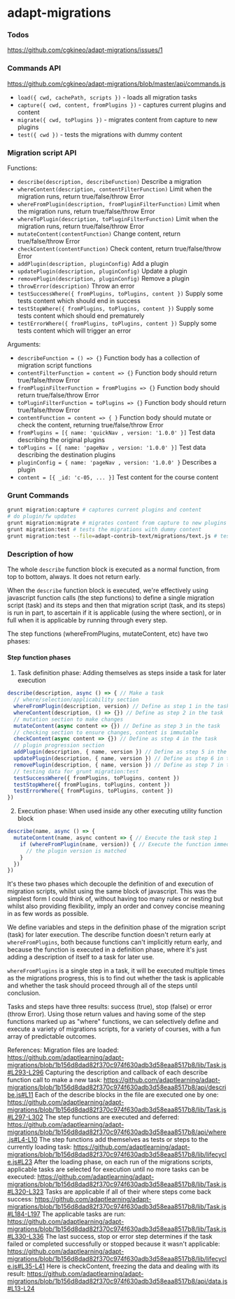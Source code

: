# adapt-migrations

### Todos
https://github.com/cgkineo/adapt-migrations/issues/1

### Commands API
https://github.com/cgkineo/adapt-migrations/blob/master/api/commands.js
* `load({ cwd, cachePath, scripts })` - loads all migration tasks
* `capture({ cwd, content, fromPlugins })` - captures current plugins and content
* `migrate({ cwd, toPlugins })` - migrates content from capture to new plugins
* `test({ cwd })` - tests the migrations with dummy content

### Migration script API
Functions:
* `describe(description, describeFunction)` Describe a migration
* `whereContent(description, contentFilterFunction)` Limit when the migration runs, return true/false/throw Error
* `whereFromPlugin(description, fromPluginFilterFunction)` Limit when the migration runs, return true/false/throw Error
* `whereToPlugin(description, toPluginFilterFunction)` Limit when the migration runs, return true/false/throw Error
* `mutateContent(contentFunction)` Change content, return true/false/throw Error
* `checkContent(contentFunction)` Check content, return true/false/throw Error
* `addPlugin(description, pluginConfig)` Add a plugin
* `updatePlugin(description, pluginConfig)` Update a plugin
* `removePlugin(description, pluginConfig)` Remove a plugin
* `throwError(description)` Throw an error
* `testSuccessWhere({ fromPlugins, toPlugins, content })` Supply some tests content which should end in success
* `testStopWhere({ fromPlugins, toPlugins, content })` Supply some tests content which should end prematurely
* `testErrorWhere({ fromPlugins, toPlugins, content })` Supply some tests content which will trigger an error

Arguments:
* `describeFunction = () => {}` Function body has a collection of migration script functions
* `contentFilterFunction = content => {}` Function body should return true/false/throw Error
* `fromPluginFilterFunction = fromPlugins => {}` Function body should return true/false/throw Error
* `toPluginFilterFunction = toPlugins => {}` Function body should return true/false/throw Error
* `contentFunction = content => { }` Function body should mutate or check the content, returning true/false/throw Error
* `fromPlugins = [{ name: 'quickNav , version: '1.0.0' }]` Test data describing the original plugins
* `toPlugins = [{ name: 'pageNav , version: '1.0.0' }]` Test data describing the destination plugins
* `pluginConfig = { name: 'pageNav , version: '1.0.0' }` Describes a plugin
* `content = [{ _id: 'c-05, ... }]` Test content for the course content

### Grunt Commands
```sh
grunt migration:capture # captures current plugins and content
# do plugin/fw updates
grunt migration:migrate # migrates content from capture to new plugins
grunt migration:test # tests the migrations with dummy content
grunt migration:test --file=adapt-contrib-text/migrations/text.js # tests the migrations with dummy content
```

### Description of how
The whole `describe` function block is executed as a normal function, from top to bottom, always. It does not return early.

When the `describe` function block is executed, we're effectively using javascript function calls (the step functions) to define a single migration script (task) and its steps and then that migration script (task, and its steps) is run in part, to ascertain if it is applicable (using the where section), or in full when it is applicable by running through every step.

The step functions (whereFromPlugins, mutateContent, etc) have two phases:

#### Step function phases
1. Task definition phase: Adding themselves as steps inside a task for later execution
```js
describe(description, async () => { // Make a task
  // where/selection/applicability section
  whereFromPlugin(description, version) // Define as step 1 in the task
  whereContent(description, () => {}) // Define as step 2 in the task
  // mutation section to make changes
  mutateContent(async content => {}) // Define as step 3 in the task
  // checking section to ensure changes, content is immutable 
  checkContent(async content => {}) // Define as step 4 in the task
  // plugin progression section
  addPlugin(description, { name, version }) // Define as step 5 in the task
  updatePlugin(description, { name, version }) // Define as step 6 in the task
  removePlugin(description, { name, version }) // Define as step 7 in the task
  // testing data for grunt migration:test
  testSuccessWhere({ fromPlugins, toPlugins, content })
  testStopWhere({ fromPlugins, toPlugins, content })
  testErrorWhere({ fromPlugins, toPlugins, content })
})
```
2. Execution phase: When used inside any other executing utility function block
```js
describe(name, async () => {
  mutateContent(name, async content => { // Execute the task step 1
    if (whereFromPlugin(name, version)) { // Execute the function immediately
      // the plugin version is matched
    }
  })
}) 
```

It's these two phases which decouple the definition of and execution of migration scripts, whilst using the same block of javascript. This was the simplest form I could think of, without having too many rules or nesting but whilst also providing flexibility, imply an order and convey concise meaning in as few words as possible.

We define variables and steps in the definition phase of the migration script (task) for later execution. The describe function doesn't return early at `whereFromPlugins`, both because functions can't implicitly return early, and because the function is executed in a definition phase, where it's just adding a description of itself to a task for later use.

`whereFromPlugins` is a single step in a task, it will be executed multiple times as the migrations progress, this is to find out whether the task is applicable and whether the task should proceed through all of the steps until conclusion. 

Tasks and steps have three results: success (true), stop (false) or error (throw Error). Using those return values and having some of the step functions marked up as "where" functions, we can selectively define and execute a variety of migrations scripts, for a variety of courses, with a fun array of predictable outcomes.

References:
Migration files are loaded: https://github.com/adaptlearning/adapt-migrations/blob/1b156d8dad82f370c974f630adb3d58eaa8517b8/lib/Task.js#L293-L296
Capturing the description and callback of each describe function call to make a new task: https://github.com/adaptlearning/adapt-migrations/blob/1b156d8dad82f370c974f630adb3d58eaa8517b8/api/describe.js#L11
Each of the describe blocks in the file are executed one by one: https://github.com/adaptlearning/adapt-migrations/blob/1b156d8dad82f370c974f630adb3d58eaa8517b8/lib/Task.js#L297-L302
The step functions are executed and deferred: https://github.com/adaptlearning/adapt-migrations/blob/1b156d8dad82f370c974f630adb3d58eaa8517b8/api/where.js#L4-L10
The step functions add themselves as tests or steps to the currently loading task: https://github.com/adaptlearning/adapt-migrations/blob/1b156d8dad82f370c974f630adb3d58eaa8517b8/lib/lifecycle.js#L23
After the loading phase, on each run of the migrations scripts, applicable tasks are selected for execution until no more tasks can be executed: https://github.com/adaptlearning/adapt-migrations/blob/1b156d8dad82f370c974f630adb3d58eaa8517b8/lib/Task.js#L320-L323
Tasks are applicable if all of their where steps come back success: https://github.com/adaptlearning/adapt-migrations/blob/1b156d8dad82f370c974f630adb3d58eaa8517b8/lib/Task.js#L184-L197
The applicable tasks are run: https://github.com/adaptlearning/adapt-migrations/blob/1b156d8dad82f370c974f630adb3d58eaa8517b8/lib/Task.js#L330-L336
The last success, stop or error step determines if the task failed or completed successfully or stopped because it wasn't applicable: https://github.com/adaptlearning/adapt-migrations/blob/1b156d8dad82f370c974f630adb3d58eaa8517b8/lib/lifecycle.js#L35-L41
Here is checkContent, freezing the data and dealing with its result: https://github.com/adaptlearning/adapt-migrations/blob/1b156d8dad82f370c974f630adb3d58eaa8517b8/api/data.js#L13-L24

